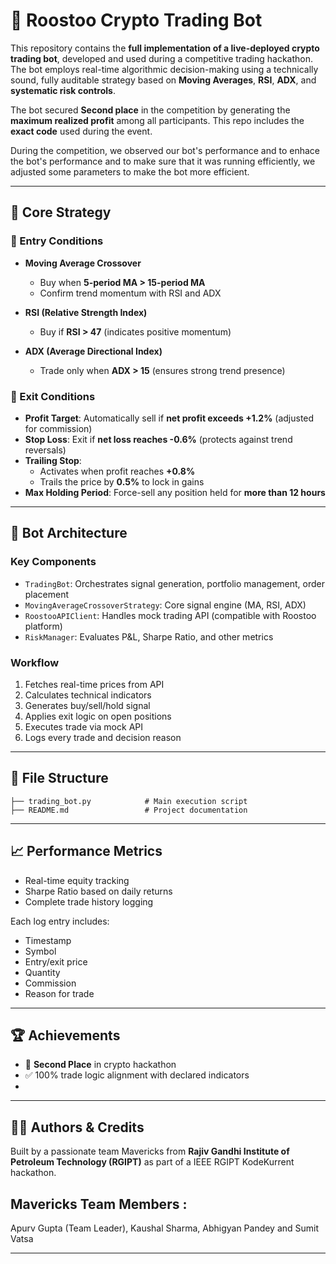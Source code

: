 # 🧠 Roostoo Crypto Trading Bot

This repository contains the **full implementation of a live-deployed crypto trading bot**, developed and used during a competitive trading hackathon. The bot employs real-time algorithmic decision-making using a technically sound, fully auditable strategy based on **Moving Averages**, **RSI**, **ADX**, and **systematic risk controls**.

The bot secured **Second place** in the competition by generating the **maximum realized profit** among all participants. This repo includes the **exact code** used during the event.

During the competition, we observed our bot's performance and to enhace the bot's performance and to make sure that it was running efficiently, we adjusted some parameters to make the bot more efficient.

---

## 🚀 Core Strategy

### 📌 Entry Conditions
- **Moving Average Crossover**
  - Buy when **5-period MA > 15-period MA**
  - Confirm trend momentum with RSI and ADX

- **RSI (Relative Strength Index)**
  - Buy if **RSI > 47** (indicates positive momentum)

- **ADX (Average Directional Index)**
  - Trade only when **ADX > 15** (ensures strong trend presence)

### 📌 Exit Conditions
- **Profit Target**: Automatically sell if **net profit exceeds +1.2%** (adjusted for commission)
- **Stop Loss**: Exit if **net loss reaches -0.6%** (protects against trend reversals)
- **Trailing Stop**:
  - Activates when profit reaches **+0.8%**
  - Trails the price by **0.5%** to lock in gains
- **Max Holding Period**: Force-sell any position held for **more than 12 hours**

---

## 🧠 Bot Architecture

### Key Components
- `TradingBot`: Orchestrates signal generation, portfolio management, order placement
- `MovingAverageCrossoverStrategy`: Core signal engine (MA, RSI, ADX)
- `RoostooAPIClient`: Handles mock trading API (compatible with Roostoo platform)
- `RiskManager`: Evaluates P&L, Sharpe Ratio, and other metrics

### Workflow
1. Fetches real-time prices from API
2. Calculates technical indicators
3. Generates buy/sell/hold signal
4. Applies exit logic on open positions
5. Executes trade via mock API
6. Logs every trade and decision reason

---

## 📁 File Structure
```Roostoo_Trading_Bot_Mavericks
├── trading_bot.py            # Main execution script
├── README.md                 # Project documentation
```

---

## 📈 Performance Metrics
- Real-time equity tracking
- Sharpe Ratio based on daily returns
- Complete trade history logging

Each log entry includes:
- Timestamp
- Symbol
- Entry/exit price
- Quantity
- Commission
- Reason for trade

---

## 🏆 Achievements
- 🥇 **Second Place** in crypto hackathon
- ✅ 100% trade logic alignment with declared indicators
- 

---

## 👨‍💻 Authors & Credits
Built by a passionate team Mavericks from **Rajiv Gandhi Institute of Petroleum Technology (RGIPT)** as part of a IEEE RGIPT KodeKurrent hackathon.
## Mavericks Team Members :
Apurv Gupta (Team Leader), Kaushal Sharma, Abhigyan Pandey and Sumit Vatsa


---
